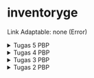 # inventoryge

Link Adaptable: none (Error)

<details>
<summary>Tugas 5 PBP</summary>
<br>

## Cara implementasi poin-poin pada tugas

1. Menambahkan 
```html
<meta
    name="viewport"
    content="width=device-width, initial-scale=1.0"
/>
```
pada `base.html` jika belum.

2. Untuk menggunakan bootstrap, tambahkan kode ini dibawah elemen `meta`:
```html
<link href="https://cdn.jsdelivr.net/npm/bootstrap@5.3.2/dist/css/bootstrap.min.css" rel="stylesheet" integrity="sha384-T3c6CoIi6uLrA9TneNEoa7RxnatzjcDSCmG1MXxSR1GAsXEV/Dwwykc2MPK8M2HN" crossorigin="anonymous">
<script src="https://code.jquery.com/jquery-3.6.0.min.js" integrity="sha384-KyZXEAg3QhqLMpG8r+J4jsl5c9zdLKaUk5Ae5f5b1bw6AUn5f5v8FZJoMxm6f5cH1" crossorigin="anonymous"></script>
<script src="https://cdn.jsdelivr.net/npm/@popperjs/core@2.11.8/dist/umd/popper.min.js" integrity="sha384-I7E8VVD/ismYTF4hNIPjVp/Zjvgyol6VFvRkX/vR+Vc4jQkC+hVqc2pM8ODewa9r" crossorigin="anonymous"></script>
<script src="https://cdn.jsdelivr.net/npm/bootstrap@5.3.2/dist/js/bootstrap.min.js" integrity="sha384-BBtl+eGJRgqQAUMxJ7pMwbEyER4l1g+O15P+16Ep7Q9Q+zqX6gSbd85u4mG4QzX+" crossorigin="anonymous"></script>
<style>
    main {
        max-width: 1200px;
        width: 100%;
        margin: 0 auto;
        padding: 4rem 4rem;
        flex: 1;

        display: flex;
        align-items: center;
        flex-direction:column; justify-content:center;
        min-height:100vh;
    }
</style>
```
style disini digunakan untuk menerapkan styling pada elemen `main` pada HTML. Styling digunakan hanya untuk meng-align webpage menjadi centered

3. Untuk setiap file HTML pada folder `main/templates`, tambakan elemen `<main>` pada awal-awal block content dan tutup elemen tersebut di akhir-akhir block content. 

4. Pada file `login.html`, gunakan login button berikut:
```html
<tr>
    <td></td>
    <td><input type="submit" class="btn btn-outline-success" value="login"></td>
</tr>
```

5. Pada file `register.html`, gunakan button berikut:
```html
<tr>  
    <td></td>
    <td><input class="btn btn-outline-primary" type="submit" name="submit" value="Daftar"/></td>  
</tr>  
```

6. Buka file `main.html`. Sebelum elemen `<main>`, tambahkan elemen `<header>` untuk menambahkan header yang akan dipakai sebagai navigation bar. Kode akan menjadi seperti berikut:
```html
<header>
    <nav class="navbar navbar-expand-lg bg-body-tertiary">
        <div class="container-fluid">
            <div class="navbar-header">
                <a class="navbar-brand">{{ app }}</a>
            </div>
            <button class="navbar-toggler order-first" type="button" data-bs-toggle="collapse" data-bs-target="#navbarNavAltMarkup" aria-controls="navbarNavAltMarkup" aria-expanded="false" aria-label="Toggle navigation">
                <span class="navbar-toggler-icon"></span>
            </button>
            <div class="collapse navbar-collapse" id="navbarNavAltMarkup">
                <ul class="navbar-nav ms-auto">
                    <div class="row">
                        <div class="col">
                            <a class="nav-link">Welcome, {{ name }} from {{ class }}</a>
                        </div>
                    </div>
                    <li class="nav-item">
                        <form class="d-flex" role="logout">
                            <a href="{% url 'main:logout' %}" class="btn btn-info btn-lg">
                                <span class="glyphicon glyphicon-log-out"></span> Log out
                            </a>
                        </form>
                    </li>
                </ul>
            </div>
        </div>
    </nav>
</header>
<main>
    ...
```
ada konten yang menggunakan class navbar collapse agar ketika size dari web tidak mencukupi, teks welcome user dan logout button ada di dalam collapse tersebut. Disini juga digunakan header yang menampilkan nama app

7. (Termasuk Penjelasan Bonus) Dalam elemen `<main>`, ubah kode sehingga menjadi seperti berikut:
```html
<main>
    <h3>Kamu menyimpan {{ total_item }} item pada aplikasi ini</h3>
    <div class="row">
        {% for item in items %}
        <div class="card {% if forloop.last %}bg-info{% endif %}" style="width: 20rem; margin: 1rem; background-color: rgb(171, 170, 172);">
            <div class="card-body">
                <h5 class="card-title">{{ item.name }}</h5>
                <p class="card-text">{{ item.description }}</p>
                <p class="card-text">Amount: {{ item.amount }}</p>
                <div class="btn-toolbar" role="toolbar" aria-label="Toolbar with button groups">
                    <div class="btn-group" role="group">
                        <form method="POST" action="{% url 'main:increase_amount' item.id %}">{% csrf_token %}<button type="submit" class="btn btn-success">+</button></form>
                        <form method="POST" action="{% url 'main:decrease_amount' item.id %}">{% csrf_token %}<button type="submit" class="btn btn-danger">-</button></form>
                    </div>
                    <form method="POST" action="{% url 'main:remove_item' item.id %}">{% csrf_token %}<button type="submit" class="btn btn-dark">Remove</button></form>
                </div>
            </div>
        </div>
        {% endfor %}
    </div>

    <br />

    <a href="{% url 'main:create_item' %}">
        <button>
            Add New Item
        </button>
    </a>

    <h5>Sesi terakhir login: {{ last_login }}</h5>
</main>
```
Disini tabel tidak dipakai lagi untuk menampilkan daftar item, tetapi memakai card. Kode yang digunakan untuk membuat background color dari item terakhir berbeda dengan background color item yang lain adalah `{% if forloop.last %}bg-info{% endif %}` yang berada pada atribut class card.

### add-commit-push

Jalankan command berikut:
```
git add .
```
```
git commit -m "<message>"
```
```
git push origin main
```

## Pertanyaan

### Jelaskan manfaat dari setiap element selector dan kapan waktu yang tepat untuk menggunakannya.

- Universal selector = Memilih semua elemen pada halaman web untuk diatur stylingnya. biasanya digunakan untuk sizing seperti `box-sizing: border-box;`, atau memberikan style yang bersifat umum pada semua elemen.

- Type Selector = Memilih semua elemen dengan jenis tertentu (`h1`, `p`, dll.) untuk diatur stylingnya. Dipakai ketika mau menerapkan style pada jenis elemen yang sama pada suatu file html

- Class Selector = Memilih elemen yang mempunyai atribut class tertentu. Dipakai ketika kita mau menerapkan styling pada elemen dengan class yang sama, tanpa melihat jenis elemen apa yang memakai class tersebut

- ID Selector = Memilih elemen yang mempunyai ID tertentu. Biasanya setiap id itu unik, jadi ID selector dipakai untuk menerapkan styling pada elemen yang unik.

### Jelaskan HTML5 Tag yang kamu ketahui.

- `<header>`: Digunakan untuk mengelompokkan elemen-elemen yang berada di dalam bagian atas halaman atau elemen tertentu yang merupakan bagian judul atau kepala dokumen

- `<nav>`: Mendefinisikan bagian navigasi dalam dokumen. Ini sering digunakan untuk membuat menu navigasi

- `<main>`: Menunjukkan konten utama dokumen. Hanya ada satu elemen `<main>` dalam satu halaman

- `<footer>`: Digunakan untuk mengelompokkan elemen-elemen yang berada di bagian bawah halaman atau elemen tertentu yang merupakan bagian penutup atau kaki dokumen

- `<p>`: Merupakan teks paragraf

- `<a>`: Digunakan untuk menghubungkan suatu page dengan yang lain

- `<h1>`: Merupakan judul. Terdapat tag `<h1>` sampai `<h6>`, semakin kecil angkanya, semakin kecil ukuran judulnya

- `<body>`: Isi utama dari HTML-nya

- `<ul>`: Unordered list (Menggunakan dot)

- `<ol>`: Ordered list (Menggunakan nomor atau alfabet)

- `<li>`: list dalam `<ul>` ataupun `<ol>`

- `div`: Mengelompokkan konten

- `<form>`: Formulir untuk mengumpulkan data dari user

### Jelaskan perbedaan antara margin dan padding.

Margin merupakan area yang dikosongkan di luar border dan bersifat transparan, sedangkan padding merupakan area yang dikosongkan dari luar content sampai border dan juga bersifat transparan. Padding mengatur jarak content dengan bordernya sedangkan margin mengatur jarak antar-elemen

### Jelaskan perbedaan antara framework CSS Tailwind dan Bootstrap. Kapan sebaiknya kita menggunakan Bootstrap daripada Tailwind, dan sebaliknya?

- Tailwind:
    - Membangun tampilan dengan menggunakan kelas-kelas utilitas yang sudah didefinisikan
    - Ukuran berkas nya lebih ringan karena hanya memuat kelas-kelas utilitas yang ada
    - Fleksibilitasnya tinggi, yang artinya kita bisa mendesain web dengan gaya kita sendiri
    - Memakan waktu yang lama untuk dipelajari karena memerlukan pemahaman terhadap kelas-kelas utilitas yang ada

- Bootstrap:
    - Memiliki komponen siap pakai yang desainnya sudah ditentukan
    - Ukuran berkasnya lebih besar karena memiliki banyak komponen dan gaya bawaan
    - Biasanya menghasilkan tampilan yang konsisten tetapi cenderung sulit untuk disesuaikan dengan gaya yang diinginkan
    - Memakan waktu yang cepat untuk dipelajari karena kita hanya memakai komponen yang sudah ada

Bootstraps sebaiknya digunakan jika kita mau mengembangkan suatu web dengan waktu yang relatif cepat. Ini cocok untuk proyek-proyek yang memerlukan konsistensi desain dengan menggunakan komponen bawaan

Tailwind CSS sebaiknya digunakan jika ingin fleksibilitas dalam desain dan bersedia menghabiskan waktu lebih banyak untuk menyesuaikan tampilan sesuai gaya sendiri. Ini cocok untuk proyek-proyek yang ingin tampilan yang unik atau jika pengembang ingin mengutamakan ukuran berkas yang lebih kecil

</details>

<details>
<summary>Tugas 4 PBP</summary>
<br>

## Cara implementasi poin-poin pada tugas

Pertama-tama, nyalakan virtual environment di `cmd` pada local repo dengan perintah berikut.
```
env\Scripts\activate.bat
```

### Implementasi fungsi registrasi, login, dan logout

1. Buka file `views.py` pada direktori `main` dan tambahkan import-import berikut:
```python
from django.shortcuts import render, redirect
from django.contrib.auth.forms import UserCreationForm
from django.contrib import messages  
```
UserCreationForm dapat membantu membuat formulir pendaftaran user pada aplikasi sehingga kita tidak perlu menulis kode dari awal lagi.

2. Tambahkan function:
```python
def register(request):
    form = UserCreationForm()

    if request.method == "POST":
        form = UserCreationForm(request.POST)
        if form.is_valid():
            form.save()
            messages.success(request, 'Your account has been successfully created!')
            return redirect('main:login')
    context = {'form':form}
    return render(request, 'register.html', context)
```
Function tersebut berfungsi untuk menerima request dan membuat form dari request tersebut menggunakan UserCreationForm. Jika berhasil, kita akan diarahkan ke page login.

3. Buat file `register.html` pada folder `main/templates` dan isi file tersebut dengan kode:
```html
{% extends 'base.html' %}

{% block meta %}
    <title>Register</title>
{% endblock meta %}

{% block content %}  

<div class = "login">
    
    <h1>Register</h1>  

        <form method="POST" >  
            {% csrf_token %}  
            <table>  
                {{ form.as_table }}  
                <tr>  
                    <td></td>
                    <td><input type="submit" name="submit" value="Daftar"/></td>  
                </tr>  
            </table>  
        </form>

    {% if messages %}  
        <ul>   
            {% for message in messages %}  
                <li>{{ message }}</li>  
                {% endfor %}  
        </ul>   
    {% endif %}

</div>  

{% endblock content %}
```

4. Buka `urls.py` pada subdirektori `main` dan tambahkan import register dari main.views:
```python
from main.views import show_main, create_item, show_json, show_json_by_id, show_xml, show_xml_by_id, register
```
Setelah itu, buka urls.py pada subdirektori yang sama dan tambahkan path url dari function yang diimpor tadi ke dalam list `urlpatterns`:
```python
...
path('register/', register, name='register'),
...
```

5. Buka `views.py` lagi dan import:
```python
from django.contrib.auth import authenticate, login
```
Kedua function di atas berfungsi untuk proses autentikasi dan login user.

6. Tambahkan fungsi seperti berikut pada `views.py`:
```python
def login_user(request):
    if request.method == 'POST':
        username = request.POST.get('username')
        password = request.POST.get('password')
        user = authenticate(request, username=username, password=password)
        if user is not None:
            login(request, user)
            return redirect('main:show_main')
        else:
            messages.info(request, 'Sorry, incorrect username or password. Please try again.')
    context = {}
    return render(request, 'login.html', context)
```

7. Buat file `login.html` pada folder `main/templates` dan isi file tersebut dengan kode:
```html
{% extends 'base.html' %}

{% block meta %}
    <title>Login</title>
{% endblock meta %}

{% block content %}

<div class = "login">

    <h1>Login</h1>

    <form method="POST" action="">
        {% csrf_token %}
        <table>
            <tr>
                <td>Username: </td>
                <td><input type="text" name="username" placeholder="Username" class="form-control"></td>
            </tr>
                    
            <tr>
                <td>Password: </td>
                <td><input type="password" name="password" placeholder="Password" class="form-control"></td>
            </tr>

            <tr>
                <td></td>
                <td><input class="btn login_btn" type="submit" value="Login"></td>
            </tr>
        </table>
    </form>

    {% if messages %}
        <ul>
            {% for message in messages %}
                <li>{{ message }}</li>
            {% endfor %}
        </ul>
    {% endif %}     
        
    Don't have an account yet? <a href="{% url 'main:register' %}">Register Now</a>

</div>

{% endblock content %}
```

8. Buka `urls.py` pada subdirektori `main` dan import fungsi `login_user`:
```python
from main.views import show_main, create_item, show_json, show_json_by_id, show_xml, show_xml_by_id, register, login_user
```
Setelah itu, buka urls.py pada subdirektori yang sama dan tambahkan path url dari function yang diimpor tadi ke dalam list `urlpatterns`:
```python
...
path('login/', login_user, name='login'),
...
```

9. Buka `views.py` pada subdirektori `main` dan tambahkan import logout seperti berikut:
```python
from django.contrib.auth import authenticate, login, logout
```

10. Buat function di dalam `views.py`:
```python
def logout_user(request):
    logout(request)
    return redirect('main:login')
```
Function `logout` yang diimpor tadi digunakan untuk menghapus session user yang sedang login. Setelah itu, web akan menampilkan halaman login.

11. Tambahkan isi file `main.html` yang ada pada folder `main/templates` dengan kode berikut di bagian bawah Add New Item:
```html
...
<a href="{% url 'main:logout' %}">
    <button>
        Logout
    </button>
</a>
...
```

12. Buka `urls.py` pada subdirektori `main` dan kemudian tambahkan import function `logout_user` dari `main.views`:
```python
from main.views import show_main, create_item, show_json, show_json_by_id, show_xml, show_xml_by_id, register, login_user, logout_user
```
Setelah itu, buka `urls.py` pada subdirektori `main` dan tambahkan path url untuk mengakses fungsi yang diimpor tadi:
```python
...
path('logout/', logout_user, name='logout'),
...
```

13. Buka kembali `views.py` dan tambahkan import berikut:
```python
from django.contrib.auth.decorators import login_required
```
Decorator tersebut berfungsi untuk merestriksi akses suatu halaman web jika pengguna belum login.

14. Tambahkan kode seperti berikut di atas function `show_main`:
```python
...
@login_required(login_url='/login')
def show_main(request):
...
```
Hal ini dilakukan guna merestriksi halaman main jika pengguna belum melakukan login

### Menampilkan detail informasi pengguna, menerapkan cookies, dan menghubungkan model Item dengan User

1. Buka `views.py` yang ada pada subdirektori `main` dan import beberapa function berikut:
```python
import datetime
from django.http import HttpResponseRedirect # Import kalau belum
from django.urls import reverse
```

2. Di function `login_user`, ubahlah sebagian kode menjadi seperti berikut:
```python
...
if user is not None:
    login(request, user)
    response = HttpResponseRedirect(reverse("main:show_main")) 
    response.set_cookie('last_login', str(datetime.datetime.now()))
    return response
...
```
Perbedaannya dari kode sebelumnya ialah response yang dihasilkan akan di-set cookienya menjadi last_login

3. Pada function `show_main`, tambahkan key `last_login` pada dictionary `context`. Contohnya:
```python
context = {
        'app': 'Inventoryge',
        'name': 'Winoto Hasyim',
        'class': 'PBP C',
        'items': items,
        'last_login': request.COOKIES['last_login'],
        'total_item': total_item,
    }
```
Value dari `last_login` ini berfungsi untuk menambahkan cookie last_login pada response.

4. Ubah function `logout_user` sehingga menjadi:
```python
def logout_user(request):
    logout(request)
    response = HttpResponseRedirect(reverse('main:login'))
    response.delete_cookie('last_login')
    return response
```
Perbedaannya dari kode sebelumnya yaitu response yang nanti dihasilkan akan di-delete cookie last_login-nya terlebih dahulu.

5. Buka file `main.html` pada folder `main/templates` dan tambahkan kode berikut sebelum endblock content:
```html
...
<h5>Sesi terakhir login: {{ last_login }}</h5>
...
```

6. Bukalah `models.py` pada subdirektori `main` dan lakukan import:
```python
...
from django.contrib.auth.models import User
...
```
Kemudian, pada model `Item` yang sudah didefinisikan, tambahkan kode berikut:
```python
class Item(models.Model):
    user = models.ForeignKey(User, on_delete=models.CASCADE)
    ...
```
Potongan kode yang ditambahkan pada model berfungsi untuk menghubungkan Item dengan User-nya sehingga setiap User yang terdaftar dapat memiliki Item yang berbeda.

7. Buka `views.py` pada subdirektori `main` dan ubahlah sebagian kode dari function `create_item` menjadi seperti berikut:
```python
def create_item(request):
    form = ItemForm(request.POST or None)

    if form.is_valid() and request.method == "POST":
        item = form.save(commit=False)
        item.user = request.user
        item.save()
        return HttpResponseRedirect(reverse('main:show_main'))
```
Disini, `commit=False` bertujuan agar form tidak di-save langsung ke database sehingga kita bisa mengedit formnya terlebih dahulu. Kemudian kita akan meng-edit field `user` dari variabel `item` menjadi `request.user` untuk menunjukkan bahwa item yang dibuat itu dimiliki oleh user yang sedang login

8. Ubah sebagian kode pada function `show_main` menjadi seperti berikut:
```python
def show_main(request):
    items = Item.objects.filter(user=request.user)
    total_item = len(items)

    context = {
        'app': 'Inventoryge',
        'name': request.user.username,
    ...
...
```
Function `show_main` akan memperoleh objek `Item` yang dimiliki oleh user yang sedang login (`request.user`). Function tersebut juga akan mengubah value dari key `name` pada dictionary `context` menjadi `request.user.username`. Hal ini bertujuan untuk menampilkan nama user yang sedang login.

9. Laukan migrasi model dengan command berikut:
```
python manage.py makemigrations
```
Nantinya, akan muncul error saat melakukan migrasi. Pilih `1` untuk menetapkan default value untuk field user pada semua row yang telah dibuat pada basis data
![Error](https://cdn.discordapp.com/attachments/923523971226435584/1152471335080046712/image.png)

Ketik angka `1` lagi untuk menetapkan user dengan ID 1 pada model yang sudah ada
![Default value](https://cdn.discordapp.com/attachments/923523971226435584/1152471372988170310/image.png)

Jika sudah, jalankan command berikut untuk mengaplikasikan migrasi:
```
python manage.py migrate
```

### Membuat dua akun pengguna dengan masing-masing tiga dummy data

1. Jalankan command `python manage.py runserver` dan bukalah http://localhost:8000/ di browser. 

2. Klik Register Now
![](https://cdn.discordapp.com/attachments/872295244811620402/1156331836688060426/image.png?ex=65149571&is=651343f1&hm=82a70e542336faa466b401b21b81d3bbf0cf84c088636ca3ae5093b07c53edc6&)

3. Isi field-fieldnya dan klik tombol Daftar
![](https://cdn.discordapp.com/attachments/872295244811620402/1156332413694267493/image.png?ex=651495fb&is=6513447b&hm=214c38e3534e65a5dc5c532beee14e587f11b2d515eaf2e4111abb3cfccab514&)

4. Login dengan username dan password yang sudah dicantumkan pada form registrasi tadi. Kemudian, klik Login
![](https://cdn.discordapp.com/attachments/872295244811620402/1156333059621269504/image.png?ex=65149695&is=65134515&hm=a0d738738cde8ba6fb41dc697d38a2cedfe34d6bd98b828a5c162ecce0e0f3db&)

5. Klik tombol Add New Item, dan isi field-fieldnya dengan informasi item yang ingin ditambahkan ke inventory
![](https://cdn.discordapp.com/attachments/872295244811620402/1156333540473045002/image.png?ex=65149707&is=65134587&hm=01d4de7e2ef96ec79a397b7009a6b1c4110aac61aeca3504e64655b518127054&)

6. Ulangi step ke-5 sebanyak 2 kali lagi.

7. Jika sudah mempunyai 3 Item, klik tombol Logout (Gambar hanya contoh user yang memiliki 6 jenis Item)
![](https://cdn.discordapp.com/attachments/872295244811620402/1156334192456638494/image.png?ex=651497a3&is=65134623&hm=9dce6d436752e383beec04001492a4c65f9f9408eec9fa7d04a4430b73a808e3&)

8. Ulangi step ke-2 sampai ke-7.

### add-commit-push

Jalankan command berikut:
```
git add .
```
```
git commit -m "<message>"
```
```
git push origin main
```

## Pertanyaan

### Apa itu Django UserCreationForm, dan jelaskan apa kelebihan dan kekurangannya?

Django UserCreationForm adalah suatu form bawaan yang disediakan oleh Django. Form ini digunakan untuk memudahkan developer dalam pembuatan user baru sehingga developer tidak perlu membuat kode dari awal lagi.

Kelebihan UserCreationForm:
- Ready-to-use form untuk diimplementasikan, sehingga Proses pengembangan proyek Django menjadi lebih sederhana dan cepat
- Dapat mengecek apakah password yang ditentukan untuk suatu user sudah sesuai dengan kebijakan keamanan yang ditetapkan atau belum
- Bekerja dengan baik dengan `User` model-nya Django
- Bisa di kustomisasi sesuai keinginan (cth. menambah field)

Kekurangan UserCreationForms:
- Bentuk default nya sangat minimalis. Jika ada banyak informasi yang harus diinput untuk suatu user, maka fieldnya juga harus ditambah
- Tampilannya yang default tidak memakai styling apa pun
- Untuk field selain password (atau password itu sendiri) mungkin harus ditambahi validasi custom jika diinginkan sehingga dapat merepotkan

### Apa perbedaan antara autentikasi dan otorisasi dalam konteks Django, dan mengapa keduanya penting?

Autentikasi adalah proses untuk memverifikasi identitas seseorang, sedangkan Otorisasi adalah proses untuk memverifikasi apakah seseorang yang telah diautentikasi memiliki akses ke suatu hal atau tidak (hak akses pengguna ke berbagai bagian aplikasi). Otorisasi biasanya dilakukan setelah autentikasi. Keduanya penting untuk memastikan keamanan dan privasi dari user. Contohnya, Autentikasi membantu melindungi user dari pengaksesan yang tidak sah, sedangkan otorisasi mengelola apa saja yang dapat dilakukan oleh user sehingga user hanya dapat melakukan tindakan tertentu saja dan bukan tindakan lain yang dapat merugikan user. 

### Apa itu cookies dalam konteks aplikasi web, dan bagaimana Django menggunakan cookies untuk mengelola data sesi pengguna?

Cookies adalah sebuah teks file berukuran kecil yang ditransfer dari website yang dikunjungi ke browser kita. Cookies digunakan untuk menyimpan informasi user seperti preferensi user, search history, dan lain-lain. Cookies juga digunakan dalam proses autentikasi user. 

Django mengunakan cookie bernama session id untuk menyimpan session key yang nantinya akan dipakai untuk mengakses session data user pada database. Nantinya, setiap kali user membuat request ke server, cookienya akan dikirim kembali ke server. Django menggunakan cookie yang berisi session id ini untuk mengidentifikasi pengguna dan mengaitkannya dengan session data yang sesuai di server

### Apakah penggunaan cookies aman secara default dalam pengembangan web, atau apakah ada risiko potensial yang harus diwaspadai?

Terdapat risiko potensial yang harus diwaspadai dalam penggunaan cookies, contohnya:
- Informasi pribadi user seperti informasi login atau detail kartu kredit yang disimpan dalam cookie mempunyai risiko merugikan privasi pengguna dan dapat disalahgunakan orang lain
- Penggunaan cookie yang lemah seperti cookie yang tidak memiliki atribut HttpOnly dapat dieksploitasi oleh serangan XSS
- Cookies dapat digunakan untuk melacak perilaku user

## Implementasi fitur bonus

1. Pada file `main.html` di folder main/templates, buatlah table data seperti berikut pada table item:
```python
...
<td><form method="POST" action="{% url 'main:increase_amount' item.id %}">{% csrf_token %}<button type="submit">+</button></form></td>
<td><form method="POST" action="{% url 'main:decrease_amount' item.id %}">{% csrf_token %}<button type="submit">-</button></form></td>
<td><form method="POST" action="{% url 'main:remove_item' item.id %}">{% csrf_token %}<button type="submit">Remove</button></form></td>
...
```
Menggunakan method POST untuk mentransfer data. Form akan meneruskan argumen item.id

2. Buka file `views.py` dan lakukan import:
```python
from django.shortcuts import get_object_or_404, render, redirect # Import get_object_or_404
```
`get_object_or_404` digunakan untuk mendapatkan objek `Item` dan kalau objeknya itu tidak ada maka akan mereturn 404 response

3. Buatlah function-function dalam `views.py`:
```python
def increase_amount(request, id):
    if request.method == "POST":
        item = get_object_or_404(Item, pk=id, user=request.user)
        item.amount += 1
        item.save()
    return HttpResponseRedirect(reverse('main:show_main'))

def decrease_amount(request, id):
    if request.method == "POST":
        item = get_object_or_404(Item, pk=id, user=request.user)
        if item.amount > 1:
            item.amount -= 1
            item.save()
        else:
            item.delete()
    return HttpResponseRedirect(reverse('main:show_main'))

def remove_item(request, id):
    if request.method == "POST":
        item = get_object_or_404(Item, pk=id, user=request.user)
        item.delete()
    return HttpResponseRedirect(reverse('main:show_main'))
```

4. Buka file `urls.py` pada subdirektori `main` dan tambahkan routing berikut pada list `urlpatterns`:
```python
...
path('increase_amount/<int:id>/', increase_amount, name='increase_amount'),
path('decrease_amount/<int:id>/', decrease_amount, name='decrease_amount'),
path('remove_item/<int:id>/', remove_item, name='remove_item'),
...
```

</details>

<details>
<summary>Tugas 3 PBP</summary>
<br>

## Cara implementasi poin-poin pada tugas

Pertama-tama, nyalakan virtual environment di `cmd` pada local repo dengan perintah berikut.
```
env\Scripts\activate.bat
```

1. Buat file `forms.py` pada direktori `main`. Isi file tersebut dengan kode:
```python
from django.forms import ModelForm
from main.models import Item

class ItemForm(ModelForm):
    class Meta:
        model = Item
        fields = ["name", "amount", "description"]
```
Ini akan membuat form untuk objek `Item` dengan `fields` seperti yang dispesifikasikan di kode tersebut

2. Buka `views.py` pada direktori `main` dan tambahkan kode ini untuk menambahkan beberapa import:
```python
from django.http import HttpResponseRedirect
from main.forms import ItemForm
from django.urls import reverse
```

3. Buat function baru bernama `create_item` yang menerima parameter `request` seperti kode berikut:
```python
def create_item(request):
    form = ItemForm(request.POST or None)

    if form.is_valid() and request.method == "POST":
        form.save()
        return HttpResponseRedirect(reverse('main:show_main'))
    
    context = {'form': form}
    return render(request, "create_item.html", context)
```
Function ini akan digunakan untuk membuat variable `form` dan kemudian jika `form` tersebut valid dan mendapatkan input dari user melalui metode `POST`, maka dia akan kembali ke halaman utama. Jika tidak, dia akan ke halaman lain untuk mengisi informasi tentang item yang ingin ditambahkan.

4. Ubah function `show_main` pada `views.py` sehingga menjadi seperti berikut:
```python
def show_main(request):
    items = Item.objects.all()
    total_item = len(items) # Ini untuk BONUS

    context = {
        'app': 'Inventoryge',
        'name': 'Winoto Hasyim',
        'class': 'PBP C',
        'items': items,
        'total_item': total_item, # Ini untuk BONUS
    }

    return render(request, "main.html", context)
```
Kita tambahkan variable `items` untuk mendapatkan informasi dari semua objek `Item` pada database.
(Untuk BONUS, itu hanya untuk mengitung berapa jenis item yang didaftarkan)

5. Buka `urls.py` pada folder `main` dan import function `create_item`:
```python
from main.views import show_main, create_item
```
Tambahkan juga path url ke dalam list `urlpatterns`-nya:
```python
path('create-item', create_item, name='create_item'),
```

6. Buat folder baru bernama `templates` pada root folder dan buatlah file bernama `base.html` di dalam folder baru tersebut. Isi filenya dengan kode seperti berikut:
```html
{% load static %}
<!DOCTYPE html>
<html lang="en">
    <head>
        <meta charset="UTF-8" />
        <meta
            name="viewport"
            content="width=device-width, initial-scale=1.0"
        />
        {% block meta %}
        {% endblock meta %}
    </head>

    <body>
        {% block content %}
        {% endblock content %}
    </body>
</html>
```
Ini dilakukan untuk membuat kerangka dari file-file html yang akan kita buat nantinya.
Kemudian, buka `settings.py` pada subdirektori `inventory` dan cari list `TEMPLATES`. Isi key `'DIRS'` dengan value berikut:
```python
...
TEMPLATES = [
    {
        'BACKEND': 'django.template.backends.django.DjangoTemplates',
        'DIRS': [BASE_DIR / 'templates'],
        'APP_DIRS': True,
        ...
    }
]
...
```

7. Buatlah file `create_item.html` pada direktori `main/templates` dan tambahkan kode berikut:
```html

{% extends 'base.html' %} 

{% block content %}
<h1>Add New Item</h1>

<form method="POST">
    {% csrf_token %}
    <table>
        {{ form.as_table }}
        <tr>
            <td></td>
            <td>
                <input type="submit" value="Add Item"/>
            </td>
        </tr>
    </table>
</form>

{% endblock %}
```
File html ini akan mengextend kerangka file html tadi yaitu `base.html` dan mengisi bagian kontennya. File ini juga berisi form dengan metode `POST` yang di dalam block tersebut akan dibuat tombol submit untuk mengirim request ke `create_item(request)`

8. Ubah isi file `main.html` pada direktori `main/templates`:
```html
{% extends 'base.html' %}

{% block content %}

    <h1>{{ app }}</h1>

    <h5>Name: </h5>
    <p>{{ name }}<p>
    <h5>Class: </h5>
    <p>{{ class }}<p>

    <table>
        <tr>
            <th>Name</th>
            <th>Amount</th>
            <th>Description</th>
        </tr>
        
        <h3>Kamu menyimpan {{ total_item }} item pada aplikasi ini</h3>
        {% for item in items %}
            <tr>
                <td>{{ item.name }}</td>
                <td>{{ item.amount }}</td>
                <td>{{ item.description }}</td>
            </tr>
        {% endfor %}
    </table>
    
    <br />
    
    <a href="{% url 'main:create_item' %}">
        <button>
            Add New Product
        </button>
    </a>

{% endblock content %}
```

9. Buka `views.py` yang ada di folder `main` dan lakukan import sehingga kode akan menjadi seperti berikut:
```python
from django.shortcuts import render
from django.http import HttpResponseRedirect, HttpResponse
from main.forms import ItemForm
from django.urls import reverse
from main.models import Item
from django.core import serializers
```

10. Buatlah function-function yang berfungsi untuk mengembalikan data dalam bentuk XML dan JSON, dan juga function untuk mengembalikan data berdasarkan ID dalam bentuk XML dan JSON:
```python
def show_xml(request):
    data = Item.objects.all()
    return HttpResponse(serializers.serialize("xml", data), content_type="application/xml")

def show_xml_by_id(request, id):
    data = Item.objects.filter(pk=id)
    return HttpResponse(serializers.serialize("xml", data), content_type="application/xml")

def show_json(request):
    data = Item.objects.all()
    return HttpResponse(serializers.serialize("json", data), content_type="application/json")

def show_json_by_id(request, id):
    data = Item.objects.filter(pk=id)
    return HttpResponse(serializers.serialize("json", data), content_type="application/json")
```
`serializers` ini digunakan untuk men-translate objek model menjadi format lain seperti XML atau JSON.

11. Buka `urls.py` pada folder `main`. Lakukan import seperti berikut:
```python
from main.views import show_main, create_item, show_json, show_json_by_id, show_xml, show_xml_by_id
```
Kemudian, isi list `urlpatterns` sehingga keseluruhan isi list tersebut adalah:
```python
urlpatterns = [
    path('', show_main, name='show_main'),
    path('create-item', create_item, name='create_item'),
    path('xml/', show_xml, name='show_xml'),
    path('xml/<int:id>/', show_xml_by_id, name='show_xml_by_id'),
    path('json/', show_json, name='show_json'),
    path('json/<int:id>/', show_json_by_id, name='show_json_by_id'),
]
```

12. Lakukan `add`, `commit`, dan `push`:
```
git add .
```
```
git commit -m "<message>"
```
```
git push origin main
```

## Pertanyaan

1. Apa perbedaan antara form POST dan form GET dalam Django?
    GET biasanya digunakan untuk request yang tidak memengaruhi sistem, sedangkan POST biasanya digunakan untuk request yang melakukan perubahan pada sistem. Selain itu, GET tidak terlalu cocok untuk dipakai sebagai password form karena password tersebut akan tampil pada URL. Oleh karena itu, POST lebih cocok untuk password form karena passwordnya tidak ditampilkan pada URL. GET biasanya dipakai agar URL bisa dibookmark karena data ditampilkan pada URL. Terakhir, GET request mengembalikan HTTP status code 200 jika data berhasil diperoleh/dikirim dari/ke server, sedangkan POST request mengembalikan HTTP status code 201.
2.  Apa perbedaan utama antara XML, JSON, dan HTML dalam konteks pengiriman data?
    XML digunakan jika melibatkan data yang sangat terstruktur. JSON biasanya dipakai untuk web development dan juga JSON lebih ringan dan mudah untuk dilihat strukturnya. HTML digunakan untuk membuat tampilan halaman web.
3. Mengapa JSON sering digunakan dalam pertukaran data antara aplikasi web modern?
    Karena ringan, mudah dibaca oleh manusia, data struktur yang fleksibel, disupport oleh banyak bahasa pemrograman, dan juga memiliki kemampuan untuk mem-parsing data yang dibutuhkan saja tanpa harus mem-parsing seluruh dokumen JSON

## Foto Postman

### XML

![XML](https://i.imgur.com/2EjJ0U5.png)

### XML by ID

![XML by ID](https://i.imgur.com/w5FFzzN.png)

### JSON

![JSON](https://i.imgur.com/yw2WQAj.png)

### JSON by ID

![JSON by ID](https://i.imgur.com/Ehr0I4n.png)

### HTML

![HTML](https://i.imgur.com/xXHXHhj.png)

</details>

<details>
<summary>Tugas 2 PBP</summary>
<br>

## Cara implementasi poin-poin pada tugas

### Prosedur pembuatan Proyek Django

1. Membuat repositori lokal "inventory" dan menginisiasinya dengan command 'git init' pada cmd.
2. Mengatur username dan email yang digunakan untuk repositori ini ('git config user.name "____"' dan 'git config user.email "____"').
3. Membuat repositori GitHub dengan nama "inventory".
4. Membuat README.md file di direktori lokal.
5. Melakukan add dan commit pada direktori lokal ('git add .' dan 'git commit -m "____"')
6. Membuat branch utama baru dengan nama "main" ('git branch -M main')
7. Menghubukan repositori lokal dengan repositori GitHub ('git remote add origin https://github.com/WinotoHasyim/inventory.git')
8. Melakukan push pada direktori lokal ke branch "main"('git push -u origin main')
9. Membuat virtual environment pada direktori lokal guna mengisolasi package dan dependencies ('python -m venv env')
10. Mengaktifkan virtual environment. Akan muncul tanda (env) sebagai indikator aktifnya virtual environment ('env\Scripts\activate.bat')
11. Membuat file requirements.txt berisi beberapa dependencies
12. Memasang dependencies pada direktori lokal ('pip install -r requirements.txt')
13. Membuat proyek django "inventory" ('django-admin startproject inventory .')
14. Pada settings.py, menambahkan "*" pada ALLOWED_HOSTS (semua host bisa mengakses aplikasi)
15. Menambahkan file .gitignore berisi beberapa berkas konfigurasi. Berkas-berkas yang ada dalam file akan diabaikan oleh git

### Membuat aplikasi "main" pada proyek Django

1. Menjalankan command 'python manage.py startapp main'
2. Menambahkan 'main' pada INSTALLED_APPS di settings.py

### Melakukan routing pada proyek untuk aplikasi "main"

1. Di file urls.py direktori utama, import function 'include' dari django.urls 
2. Menambahkan path('main/', include('main.urls')) ke dalam list urlpatterns

### Membuat model pada aplikasi "main" dengan nama "Item"

1. Di file models.py aplikasi "main", menambahkan class Item(models.Model)
2. Menambahkan atribut name, amount, dan description pada class tersebut dengan tipe CharField, IntegerField, dan TextField masing-masing
3. Migrasi model ('python manage.py makemigrations' dan 'python manage.py migrate')

### Membuat function pada views.py agar bisa menampilkan html

1. Membuat folder "templates" pada aplikasi "main" dan kemudian membuat html file di dalam folder tersebut yang akan menampilkan nama aplikasi, nama pribadi, dan kelas PBP pribadi
2. Di views.py, import render dari django.shortcuts dan membuat sebuah function bernama show_main yang menerima request.
3. Membuat dictionary berisi nama aplikasi, nama pribadi, dan kelas PBP pribadi
4. Function tersebut akan mengembalikan response berdasarkan request, template, dan dictionarynya (return menggunakan function render)

### Membuat routing urls.py pada aplikasi "main"

1. Membuat file urls.py pada aplikasi "main"
2. Import path dari django.urls dan import function yang ada di views.py
3. Membuat string bernama app_name yang berisi nama aplikasinya untuk membuat pola URL unik
3. Membuat list bernama urlpatterns dan mengisinya dengan path dengan argumen function yang di import dari views.py

### Melakukan deployment ke Adaptable

1. Pergi ke link Adaptable.io
2. Click App Dashboard
3. Click new app untuk membuat aplikasi baru. Pilih 'connect an existing repository'
4. Pilih repository yang ingin kita pakai. Disini, saya memakai repository 'inventory'
5. Pilih branch untuk dipakai. Disini, saya memakai 'main'
6. Pilih Python App Template sebagai deploy template
7. Pilih PostgreSQL sebagai Database type
8. Pilih python version yang dipakai. Disini, sayamemakai python versi 3.10
9. Edit Start command menjadi 'python manage.py migrate && gunicorn inventory.wsgi'
10. Tentukan nama appnya
11. Centan HTTP Listenenr on PORT
12. Click Deploy App

## Request client ke web aplikasi berbasis Django beserta responnya

Gambar Bagan:
![Bagan](https://i.imgur.com/lwxXRhS.jpg)
Kaitan urls.py, views.py, models.py, dan berkas html:
1. urls.py akan menyocokkan pola URL yang kemudian dari pola tersebut akan diketahui function yang mana yang akan diproses dari views.py
2. views.py dapat berinteraksi dengan model agar bisa menyimpan atau mengambil data untuk ditampilkan nanti
3. function yang diproses pada views.py akan menggunakan template (berkas html) yang sesuai. Nantinya template tersebut akan ditampilkan dalam browser

## Mengapa menggunakan virtual environment?

Virtual environment membantu kita untuk mengisolasi dependencies atau versi python (atau mungkin bahasa pemrograman yang lain) antara suatu proyek dengan proyek yang lain. Dengan ini, kita dapat menyertakan dependencies atau memakai versi python yang berbeda pada setiap proyek yang kita buat.

## Apakah tetap bisa membuat proyek Django tanpa virtual environment?

Bisa, tapi sangat tidak dianjurkan karena berpotensi menyebabkan konflik pada dependencies di setiap proyek

## Apa itu MVC, MVT, MVVM? Apa perbedaannya?

Ketiganya adalah konsep arsitektur dengan penjelasan sebagai berikut:
- MVC (Model-View-Controller) = Konsep arsitektur dengan model yang merupakan komponen untuk mengelola data, view untuk menampilkan tampilan kepada pengguna, dan controller sebagai penghubung antara model dan view (menerima input dari view, memprosesnya dengan model, dan menampilkan kembali hasilnya lewat view)
- MVT (Model-View-Template) = Konsep arsitekstur dengan model sebagai komponen yang bertanggung jawab mengelola data, view untuk mengatur tampilan pada template berdasarkan data pada model, dan template untuk menentukan tampilan antarmuka pengguna
- MVVM (Model-View-ViewModel) = Konsep arsitektur dengan model sebagai komponen untuk mengelola data, view untuk tampilan antarmuka pengguna, ViewModel sebagai perantara antara model dan view yang bertugas untuk meneruskan data yang diperoleh dari model ke view, atau menerima input dari view untuk diteruskan/diproses oleh model

Perbedaan dari ketiga konsep arsitektur ini adalah MVC dan MVVM menggunakan view sebagai komponen untuk menampilkan tampilan kepada pengguna, sementara MVT menggunakan template untuk menampilkan tampilannya. Selain itu, Controller dan ViewmModel pada MVC dan MVVM berperan sebagai perantara antara view dengan model, sedangkan MVT menggunakan view sebagai perantara antara template dan model.

## Implementasi test lain pada tests.py

Di dalam tests.py, ada tambahan test yang dilakukan. Test tersebut bernama test_name_is_exist_in_main_template. Test ini bertujuan untuk mengecek apakah string "Name:" Muncul pada konten yang sedang ditampilkan
</details>
